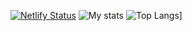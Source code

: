[![Netlify Status](https://api.netlify.com/api/v1/badges/6b3ff15e-1c43-4f6a-86ec-8c0e91693570/deploy-status)](https://app.netlify.com/sites/lolxddev/deploys)
![My stats](https://github-readme-stats.vercel.app/api?username=SquerlInMyPants&theme=onedark)
![Top Langs](https://github-readme-stats.vercel.app/api/top-langs/?username=SquerlInMyPants&layout=compacts&theme=onedark)]

